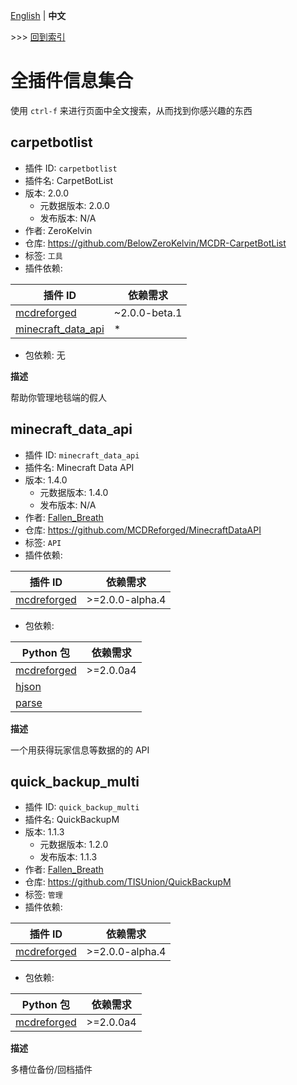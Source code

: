 [English](full.md) | **中文**

\>\>\> [回到索引](/readme-zh_cn.md)

# 全插件信息集合

使用 `ctrl-f` 来进行页面中全文搜索，从而找到你感兴趣的东西

## carpetbotlist

- 插件 ID: `carpetbotlist`
- 插件名: CarpetBotList
- 版本: 2.0.0
  - 元数据版本: 2.0.0
  - 发布版本: N/A
- 作者: ZeroKelvin
- 仓库: https://github.com/BelowZeroKelvin/MCDR-CarpetBotList
- 标签: `工具`
- 插件依赖:

| 插件 ID | 依赖需求 |
| --- | --- |
| [mcdreforged](/plugins/mcdreforged/readme-zh_cn.md) | ~2.0.0-beta.1 |
| [minecraft_data_api](/plugins/minecraft_data_api/readme-zh_cn.md) | * |

- 包依赖: 无

**描述**

帮助你管理地毯端的假人

## minecraft_data_api

- 插件 ID: `minecraft_data_api`
- 插件名: Minecraft Data API
- 版本: 1.4.0
  - 元数据版本: 1.4.0
  - 发布版本: N/A
- 作者: [Fallen_Breath](https://github.com/Fallen-Breath)
- 仓库: https://github.com/MCDReforged/MinecraftDataAPI
- 标签: `API`
- 插件依赖:

| 插件 ID | 依赖需求 |
| --- | --- |
| [mcdreforged](/plugins/mcdreforged/readme-zh_cn.md) | \>=2.0.0-alpha.4 |

- 包依赖:

| Python 包 | 依赖需求 |
| --- | --- |
| [mcdreforged](https://pypi.org/project/mcdreforged/) | \>=2.0.0a4 |
| [hjson](https://pypi.org/project/hjson/) |  |
| [parse](https://pypi.org/project/parse/) |  |


**描述**

一个用获得玩家信息等数据的的 API

## quick_backup_multi

- 插件 ID: `quick_backup_multi`
- 插件名: QuickBackupM
- 版本: 1.1.3
  - 元数据版本: 1.2.0
  - 发布版本: 1.1.3
- 作者: [Fallen_Breath](https://github.com/Fallen-Breath)
- 仓库: https://github.com/TISUnion/QuickBackupM
- 标签: `管理`
- 插件依赖:

| 插件 ID | 依赖需求 |
| --- | --- |
| [mcdreforged](/plugins/mcdreforged/readme-zh_cn.md) | \>=2.0.0-alpha.4 |

- 包依赖:

| Python 包 | 依赖需求 |
| --- | --- |
| [mcdreforged](https://pypi.org/project/mcdreforged/) | \>=2.0.0a4 |


**描述**

多槽位备份/回档插件

